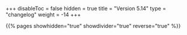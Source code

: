 +++
disableToc = false
hidden = true
title = "Version 5.14"
type = "changelog"
weight = -14
+++

{{% pages showhidden="true" showdivider="true" reverse="true" %}}
